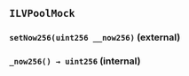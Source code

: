 ## `ILVPoolMock`






### `setNow256(uint256 __now256)` (external)





### `_now256() → uint256` (internal)








